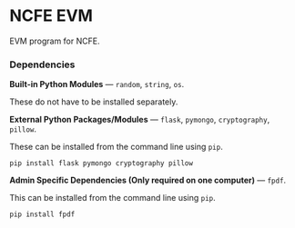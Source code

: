 # NCFE EVM

EVM program for NCFE.

### Dependencies

**Built-in Python Modules** — `random`, `string`, `os`.

These do not have to be installed separately.

**External Python Packages/Modules** — `flask`, `pymongo`, `cryptography`, `pillow`.

These can be installed from the command line using `pip`.

    pip install flask pymongo cryptography pillow

**Admin Specific Dependencies (Only required on one computer)** — `fpdf`.

This can be installed from the command line using `pip`.

    pip install fpdf